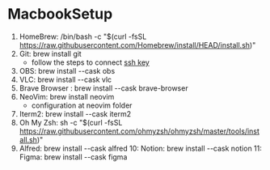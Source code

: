 # MacbookSetup

1. HomeBrew: /bin/bash -c "$(curl -fsSL https://raw.githubusercontent.com/Homebrew/install/HEAD/install.sh)"
2. Git: brew install git
   - follow the steps to connect [ssh key](https://devqa.io/install-git-mac-generate-ssh-keys/)
3. OBS: brew install --cask obs
4. VLC: brew install --cask vlc
5. Brave Browser : brew install --cask brave-browser
6. NeoVim: brew install neovim
   - configuration at neovim folder
7. Iterm2: brew install --cask iterm2
8. Oh My Zsh: sh -c "$(curl -fsSL https://raw.githubusercontent.com/ohmyzsh/ohmyzsh/master/tools/install.sh)"
9. Alfred: brew install --cask alfred
10: Notion: brew install --cask notion
11: Figma: brew install --cask figma


